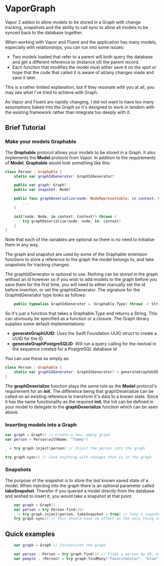# VaporGraph

Vapor 2 addon to allow models to be stored in a Graph with change tracking, snapshots and the ability to call sync to allow all models to be synced back to the database together.

When working with Vapor and Fluent and the application has many models, especially with relationships, you can run into some issues:

* Two models loaded that refer to a parent will both query the database and get a different reference to (instance of) the parent record.
* Each function that modifies the model must either save it on the spot or hope that the code that called it is aware of all/any changes made and save it later.

This is a rather limited explanation, but if they resonate with you at all, you may see what I've tried to achieve with Graph.

As Vapor and Fluent are rapidly changing, I did not want to have too many assumptions baked into the Graph so it's designed to work in tandem with the existing framework rather than integrate too deeply with it.

## Brief Tutorial

### Make your models Graphable

The **Graphable** protocol allows your models to be stored in a Graph. It also implements the **Model** protocol from Vapor. In addition to the requirements of **Model**, **Graphable** would look something like this:

```Swift
class Person : Graphable {
    static var graphIdGenerator: GraphIdGenerator?

    public var graph: Graph?
    public var snapshot: Node?

    public func graphDeserialize(node: NodeRepresentable, in context: Context?) throws {
        ... 
    }

    init(node: Node, in context: Context?) throws {
        try graphDeserialize(node: node, in: context)
    }
}
```

Note that each of the variables are optional so there is no need to initialise them in any way.

The graph and snapshot are used by some of the Graphable extension functions to store a reference to the graph the model belongs to, and take snapshots for tracking changes.

The graphIdGenerator is optional to use. Nothing can be stored in the graph without an id however so if you wish to add models to the graph before you save them for the first time, you will need to either manually set the id before insertion, or set the graphIdGenerator. The signature for the GraphIdGenerator type looks as follows:

```Swift
    public typealias GraphIdGenerator = (Graphable.Type) throws -> String
```

So it's just a function that takes a Graphable.Type and returns a String. This can obviously be specified as a function or a closure. The Graph library supplies some default implementations:

* **generateGraphUUID**: Uses the Swift Foundation UUID struct to create a UUID for the ID
* **generateGraphPostgreSQLID**: Will run a query calling for the nextval in the sequence created for a PostgreSQL database id

You can use these as simply as:

```Swift
class Person : Graphable {
    static var graphIdGenerator: GraphIdGenerator? = generateGraphUUID
}
```

The **graphDeserialize** function plays the same role as the **Model** protocol's requirement for an **init**. The difference being that graphDeserialize can be called on an existing reference to transform it's data to a known state. Since it has the same functionality as the required **init**, the init can be defined in your model to delegate to the **graphDeserialize** function which can be seen above.

### Inserting models into a Graph

```Swift
var graph = Graph() // Create a new, empty graph
var person = Person(withName: "Tommy")

_ = try graph.inject(person) // Inject the person into the graph

try graph.sync() // Save anything with changes that is in the graph
```

### Snapshots 

The purpose of the snapshot is to store the last known saved state of a model. When injecting into the graph there is an optional parameter called **takeSnapshot**. Therefor if you queried a model directly from the database and wished to insert it, you would take a snapshot at that point.

```Swift
    var graph = Graph()
    var person = try Person.find(25)
    _ = try graph.inject(person, takeSnapshot = true) // Take a snapshot as we know that this is the state directly out of the database
    try graph.sync() // This should have no effect as the only thing in the graph has not been changed from it's snapshot
```

## Quick examples

```Swift
    var graph = Graph // Instantiate the graph

    var person : Person = try graph.find(1) // Finds a person by ID, either in the graph or in the database
    var people : [Person] = try graph.findMany("favoriteColor", "blue") // Finds all people with the favorite color "blue" in the database and injects them into the graph
```